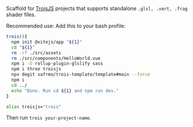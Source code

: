 Scaffold for [TroisJS](https://github.com/troisjs/trois) projects that supports standalone `.glsl, .vert, .frag` shader files.

Recommended use: Add this to your bash profile:

```sh
trois(){
  npm init @vitejs/app "${1}"
  cd "${1}"
  rm -rf ./src/assets
  rm ./src/components/HelloWorld.vue
  npm i -D rollup-plugin-glslify sass
  npm i three troisjs
  npx degit safrmo/trois-template/template#main --force
  npm i
  cd ../
  echo "Done. Run cd ${1} and npm run dev."
}

alias troisjs="trois"
```

Then run `trois your-project-name`.